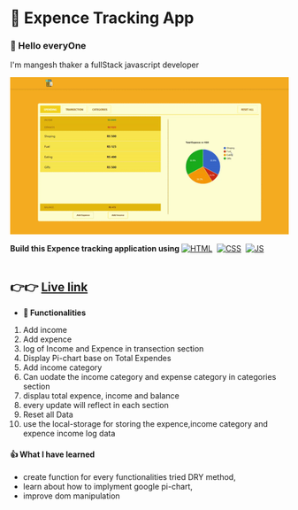# 💸 Expence Tracking App
### 🙌 Hello everyOne 
I'm mangesh thaker a fullStack javascript developer 

![Expence Tracking App](https://github.com/MangeshThakre/fsjs-expence-tracking-app/blob/master/assets/ezgif.com-gif-maker(7).gif)



__Build this Expence tracking application using__ 
[![HTML](https://img.shields.io/badge/html5%20-%23E34F26.svg?&style=for-the-badge&logo=html5&logoColor=white)](https://github.com/prakash-naikwadi)&nbsp;
[![CSS](https://img.shields.io/badge/css3%20-%231572B6.svg?&style=for-the-badge&logo=css3&logoColor=white)](https://github.com/prakash-naikwadi)&nbsp;
[![JS](https://img.shields.io/badge/javascript%20-%23323330.svg?&style=for-the-badge&logo=javascript&logoColor=%23F7DF1E)](https://github.com/prakash-naikwadi)
<br>
<br>
## 👉👉 [Live link](https://fsjs-expence-tracking-app.netlify.app)

* __🤖 Functionalities__
1.  Add income
2.  Add expence
3.  log of Income and Expence in transection section
4.  Display Pi-chart base on Total Expendes
5.  Add income category
6.  Can uodate the income category and expense category in categories section
7.  displau total expence, income and balance
8.  every update will reflect in each section
9.  Reset all Data
10.  use the local-storage for storing the expence,income category and expence income log data

#### 👍 What I have learned
* create function for every functionalities tried DRY method,
* learn about how to implyment google pi-chart,
* improve dom manipulation 


